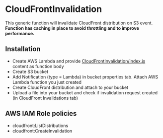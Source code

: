 # CloudFrontInvalidation
This generic function will invalidate CloudFront distribution on S3 event.
**Function has caching in place to avoid throttling and to improve performance.**

## Installation

* Create AWS Lambda and provide [CloudFrontInvalidation/index.js](index.js) content as function body
* Create S3 bucket
* Add Notification (type = Lambda) in bucket properties tab. Attach AWS Lambda function you just created
* Create CloudFront distribution and attach to your bucket
* Upload a file into your bucket and check if invalidation request created (in CloudFront Invalidations tab)


## AWS IAM Role policies

* cloudfront:ListDistributions
* cloudfront:CreateInvalidation